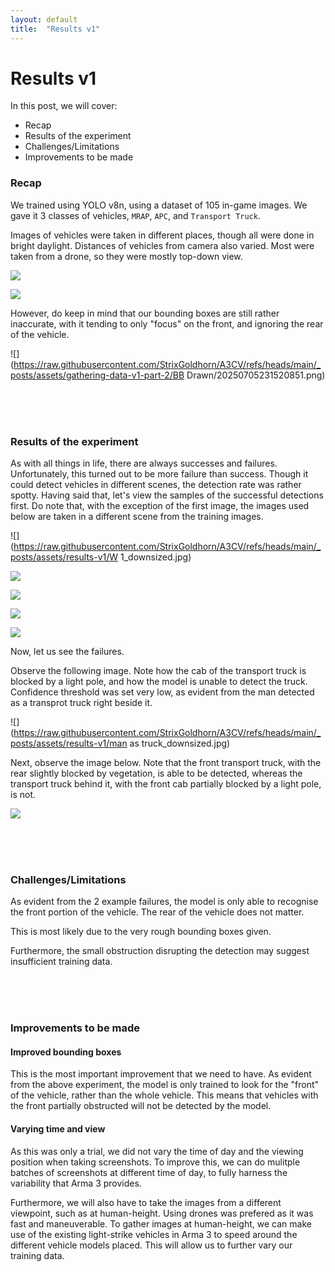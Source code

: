 ```yaml
---
layout: default
title:  "Results v1"
---
```

# Results v1

In this post, we will cover:

- Recap
- Results of the experiment
- Challenges/Limitations
- Improvements to be made

### Recap
We trained using YOLO v8n, using a dataset of 105 in-game images. We gave it 3 classes of vehicles, `MRAP`, `APC`, and `Transport Truck`.

Images of vehicles were taken in different places, though all were done in bright daylight. Distances of vehicles from camera also varied. Most were taken from a drone, so they were mostly top-down view.

![](https://raw.githubusercontent.com/StrixGoldhorn/A3CV/refs/heads/main/_posts/assets/results-v1/data_1_downsized.jpg)

![](https://raw.githubusercontent.com/StrixGoldhorn/A3CV/refs/heads/main/_posts/assets/results-v1/data_2_downsized.jpg)

However, do keep in mind that our bounding boxes are still rather inaccurate, with it tending to only "focus" on the front, and ignoring the rear of the vehicle.

![](https://raw.githubusercontent.com/StrixGoldhorn/A3CV/refs/heads/main/_posts/assets/gathering-data-v1-part-2/BB Drawn/20250705231520851.png)

<br/><br/><br/>

### Results of the experiment
As with all things in life, there are always successes and failures. Unfortunately, this turned out to be more failure than success. Though it could detect vehicles in different scenes, the detection rate was rather spotty. Having said that, let's view the samples of the successful detections first. Do note that, with the exception of the first image, the images used below are taken in a different scene from the training images.

![](https://raw.githubusercontent.com/StrixGoldhorn/A3CV/refs/heads/main/_posts/assets/results-v1/W 1_downsized.jpg)

![](https://raw.githubusercontent.com/StrixGoldhorn/A3CV/refs/heads/main/_posts/assets/results-v1/correct01_downsized.jpg)

![](https://raw.githubusercontent.com/StrixGoldhorn/A3CV/refs/heads/main/_posts/assets/results-v1/correct02_downsized.jpg)

![](https://raw.githubusercontent.com/StrixGoldhorn/A3CV/refs/heads/main/_posts/assets/results-v1/correct03_downsized.jpg)

![](https://raw.githubusercontent.com/StrixGoldhorn/A3CV/refs/heads/main/_posts/assets/results-v1/correct04_downsized.jpg)

Now, let us see the failures.

Observe the following image. Note how the cab of the transport truck is blocked by a light pole, and how the model is unable to detect the truck. Confidence threshold was set very low, as evident from the man detected as a transprot truck right beside it.

![](https://raw.githubusercontent.com/StrixGoldhorn/A3CV/refs/heads/main/_posts/assets/results-v1/man as truck_downsized.jpg)

Next, observe the image below. Note that the front transport truck, with the rear slightly blocked by vegetation, is able to be detected, whereas the transport truck behind it, with the front cab partially blocked by a light pole, is not.

![](https://raw.githubusercontent.com/StrixGoldhorn/A3CV/refs/heads/main/_posts/assets/results-v1/why01_downsized.jpg)

<br/><br/><br/>

### Challenges/Limitations
As evident from the 2 example failures, the model is only able to recognise the front portion of the vehicle. The rear of the vehicle does not matter.

This is most likely due to the very rough bounding boxes given.

Furthermore, the small obstruction disrupting the detection may suggest insufficient training data.

<br/><br/><br/>

### Improvements to be made
#### Improved bounding boxes
This is the most important improvement that we need to have. As evident from the above experiment, the model is only trained to look for the "front" of the vehicle, rather than the whole vehicle. This means that vehicles with the front partially obstructed will not be detected by the model.

#### Varying time and view
As this was only a trial, we did not vary the time of day and the viewing position when taking screenshots. To improve this, we can do mulitple batches of screenshots at different time of day, to fully harness the variability that Arma 3 provides.

Furthermore, we will also have to take the images from a different viewpoint, such as at human-height. Using drones was prefered as it was fast and maneuverable. To gather images at human-height, we can make use of the existing light-strike vehicles in Arma 3 to speed around the different vehicle models placed. This will allow us to further vary our training data.